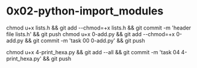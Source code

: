# 0x02-python-import_modules


chmod u+x lists.h && git add --chmod=+x lists.h && git commit -m 'header file lists.h' && git push
chmod u+x 0-add.py && git add --chmod=+x 0-add.py && git commit -m 'task 00 0-add.py' && git push

chmod u+x 4-print_hexa.py && git add --all && git commit -m 'task 04 4-print_hexa.py' && git push
